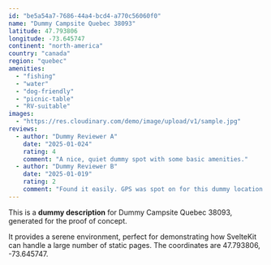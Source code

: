 ```yaml
---
id: "be5a54a7-7686-44a4-bcd4-a770c56060f0"
name: "Dummy Campsite Quebec 38093"
latitude: 47.793806
longitude: -73.645747
continent: "north-america"
country: "canada"
region: "quebec"
amenities:
  - "fishing"
  - "water"
  - "dog-friendly"
  - "picnic-table"
  - "RV-suitable"
images:
  - "https://res.cloudinary.com/demo/image/upload/v1/sample.jpg"
reviews:
  - author: "Dummy Reviewer A"
    date: "2025-01-024"
    rating: 4
    comment: "A nice, quiet dummy spot with some basic amenities."
  - author: "Dummy Reviewer B"
    date: "2025-01-019"
    rating: 2
    comment: "Found it easily. GPS was spot on for this dummy location."
---
```


This is a **dummy description** for Dummy Campsite Quebec 38093, generated for the proof of concept.

It provides a serene environment, perfect for demonstrating how SvelteKit can handle a large number of static pages. The coordinates are 47.793806, -73.645747.
